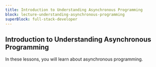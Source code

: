 ```yaml
---
title: Introduction to Understanding Asynchronous Programming
block: lecture-understanding-asynchronous-programming
superBlock: full-stack-developer
---
```


## Introduction to Understanding Asynchronous Programming

In these lessons, you will learn about asynchronous programming.
